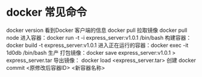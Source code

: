 # docker 常见命令

docker version      看到Docker 客户端的信息
docker pull         拉取镜像
  docker pull node
进入容器：docker run -t -i express_server:v1.0.1 /bin/bash
构建容器： docker build -t express_server:v1.0.1
进入正在运行的容器：docker exec -it 1d0db /bin/bash
生产
打包镜像：docker save express_server:v1.0.1 > express_server.tar
导出镜像： docker load <express_server.tar>
创建
docker commit <原修改后容器ID> <新容器名称>

